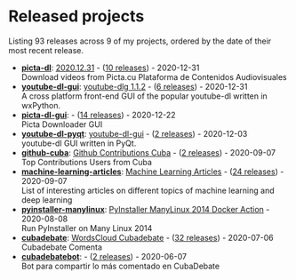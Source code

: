 # Released projects

Listing <!-- releases_count starts -->93<!-- releases_count ends --> releases across <!-- project_count starts -->9<!-- project_count ends --> of my projects, ordered by the date of their most recent release.

<!-- recent_releases starts -->
* **[picta-dl](https://github.com/oleksis/picta-dl)**: [2020.12.31](https://github.com/oleksis/picta-dl/releases/tag/v2020.12.31) - ([10 releases](https://github.com/oleksis/picta-dl/releases)) - 2020-12-31
<br>Download videos from Picta.cu Plataforma de Contenidos Audiovisuales
* **[youtube-dl-gui](https://github.com/oleksis/youtube-dl-gui)**: [youtube-dlg 1.1.2](https://github.com/oleksis/youtube-dl-gui/releases/tag/v1.1.2) - ([6 releases](https://github.com/oleksis/youtube-dl-gui/releases)) - 2020-12-31
<br>A cross platform front-end GUI of the popular youtube-dl written in wxPython.
* **[picta-dl-gui](https://github.com/oleksis/picta-dl-gui)**: [](https://github.com/oleksis/picta-dl-gui/releases/tag/v0.12.5) - ([14 releases](https://github.com/oleksis/picta-dl-gui/releases)) - 2020-12-22
<br>Picta Downloader GUI
* **[youtube-dl-pyqt](https://github.com/oleksis/youtube-dl-pyqt)**: [youtube-dl-gui](https://github.com/oleksis/youtube-dl-pyqt/releases/tag/v0.4.1) - ([2 releases](https://github.com/oleksis/youtube-dl-pyqt/releases)) - 2020-12-03
<br>youtube-dl GUI written in PyQt.
* **[github-cuba](https://github.com/oleksis/github-cuba)**: [Github Contributions Cuba](https://github.com/oleksis/github-cuba/releases/tag/v0.2) - ([2 releases](https://github.com/oleksis/github-cuba/releases)) - 2020-09-07
<br>Top Contributions Users from Cuba
* **[machine-learning-articles](https://github.com/oleksis/machine-learning-articles)**: [Machine Learning Articles](https://github.com/oleksis/machine-learning-articles/releases/tag/v1.0) - ([24 releases](https://github.com/oleksis/machine-learning-articles/releases)) - 2020-09-07
<br>List of interesting articles on different topics of machine learning and deep learning
* **[pyinstaller-manylinux](https://github.com/oleksis/pyinstaller-manylinux)**: [PyInstaller ManyLinux 2014 Docker Action](https://github.com/oleksis/pyinstaller-manylinux/releases/tag/v1) - 2020-08-08
<br>Run PyInstaller on Many Linux 2014
* **[cubadebate](https://github.com/oleksis/cubadebate)**: [WordsCloud Cubadebate](https://github.com/oleksis/cubadebate/releases/tag/v1.2.18) - ([32 releases](https://github.com/oleksis/cubadebate/releases)) - 2020-07-06
<br>Cubadebate Comenta
* **[cubadebatebot](https://github.com/oleksis/cubadebatebot)**: [](https://github.com/oleksis/cubadebatebot/releases/tag/v0.1.1) - ([2 releases](https://github.com/oleksis/cubadebatebot/releases)) - 2020-06-07
<br>Bot para compartir lo más comentado en CubaDebate
<!-- recent_releases ends -->
